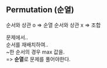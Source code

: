 ## Permutation (순열)

순서와 상관 o => 순열
순서와 상관 x => 조합

문제에서..  
순서를 재배치하여..  
~한 순서의 경우 max 값을.   
=> **순열**로 문제를 풀어야한다.